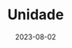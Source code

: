 ---
# Leave the homepage title empty to use the site title
title: Unidade
date: 2023-08-02
type: landing

sections:
  - block: hero
    content:
      title: |
        Sobre
        Nós
      image:
        filename: welcome2.jpg
      text: |
        <br>
        
        Somos uma equipa constituída por Médicos de Família, Enfermeiros, Secretários Clínicos, Assistente Operacional, Internos de Especialidade de Medicina Geral e Familiar, alunos de Medicina e Enfermagem, motivados para o servir melhor.
  
  - block: portfolio
    id: projects
    content:
      title: Projects
      subtitle: My subtitle
      text: 
      filters:
        # Folders to display content from
        folders:
          - project
        # Only show content with these tags
        tags: []
        # Exclude content with these tags
        exclude_tags: []
        # Which Hugo page kinds to show (https://gohugo.io/templates/section-templates/#page-kinds)
        kinds:
          - page
      # Field to sort by, such as Date or Title
      sort_by: 'Date'
      sort_ascending: false
      # Default portfolio filter button
      # 0 corresponds to the first button below and so on
      # For example, 0 will default to showing all content as the first button below shows content with *any* tag
      default_button_index: 0
      # Filter button toolbar (optional).
      # Add or remove as many buttons as you like.
      # To show all content, set `tag` to "*".
      # To filter by a specific tag, set `tag` to an existing tag name.
      # To remove the button toolbar, delete the entire `buttons` block.
      buttons:
        - name: All
          tag: '*'
        - name: Deep Learning
          tag: Deep Learning
        - name: Other
          tag: Demo
    design:
      # See Page Builder docs for all section customization options.
      # Choose how many columns the section has. Valid values: '1' or '2'.
      columns: '1'
      # Choose a listing view
      view: showcase
      # For Showcase view, flip alternate rows?
      flip_alt_rows: false
---